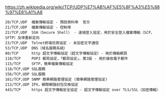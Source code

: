 https://zh.wikipedia.org/wiki/TCP/UDP%E7%AB%AF%E5%8F%A3%E5%88%97%E8%A1%A8
```
20/TCP,UDP	檔案傳輸協定 - 預設資料埠	官方
21/TCP,UDP	檔案傳輸協定 - 控制埠
22/TCP,UDP	SSH（Secure Shell） - 遠端登入協定，用於安全登入檔案傳輸（SCP，SFTP）及埠重新定向
23/TCP,UDP	Telnet終端仿真協定 - 未加密文字通信	
53/TCP,UDP	DNS（域名服務系統）
80/TCP	    http 超文字傳輸協定（超文字傳輸協定）- 用於傳輸網頁
110/TCP	    POP3 郵局協定，「郵局協定」，第3版 - 用於接收電子郵件
115/TCP	    SFTP，簡單檔案傳輸協定
118/TCP,UDP	SQL服務
156/TCP,UDP	SQL服務
161/TCP,UDP	SNMP 簡單網路管理協定 (簡單網路管理協定)
213/TCP,UDP	IPX，網際網路封包交換協定
443/TCP	    https 超文字傳輸安全協定 - 超文字傳輸協定 over TLS/SSL（加密傳輸）
```

